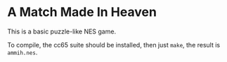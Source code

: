 # A Match Made In Heaven

This is a basic puzzle-like NES game.

To compile, the cc65 suite should be installed, then just `make`, the result is
`ammih.nes`.
